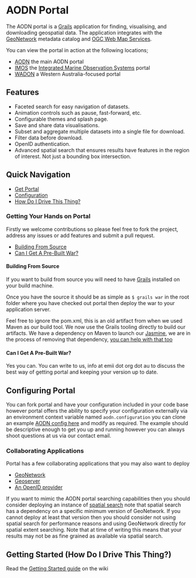 AODN Portal
===========

The AODN portal is a [Grails](http://grails.org/) application for finding, visualising, and downloading geospatial data. 
The application integrates with the [GeoNetwork](http://geonetwork-opensource.org/) metadata catalog and [OGC Web Map Services](http://www.opengeospatial.org/standards/wms). 

You can view the portal in action at the following locations;

* [AODN](http://portal.aodn.org.au) the main AODN portal
* [IMOS](http://imos.aodn.org.au) the [Integrated Marine Observation Systems](http://www.imos.org.au) portal
* [WADON](http://wa.aodn.org.au) a Western Australia-focused portal

## Features

* Faceted search for easy navigation of datasets.
* Animation controls such as pause, fast-forward, etc.
* Configurable themes and splash page.
* Save and share data visualisations.
* Subset and aggregate multiple datasets into a single file for download.
* Filter data before download.
* OpenID authentication.
* Advanced spatial search that ensures results have features in the region of interest.  Not just a bounding box intersection.

## Quick Navigation

* [Get Portal](#getting-your-hands-on-portal)
* [Configuration](#configuring-portal)
* [How Do I Drive This Thing?](#getting-started-how-do-i-drive-this-thing-)

### Getting Your Hands on Portal

Firstly we welcome contributions so please feel free to fork the project, address any issues or add features and submit
a pull request.

* [Building From Source](#building-from-source)
* [Can I Get A Pre-Built War?](#can-i-get-a-pre-built-war-)

#### Building From Source

If you want to build from source you will need to have [Grails](http://grails.org/) installed on your build machine.

Once you have the source it should be as simple as ```$ grails war``` in the root folder where you have checked out portal
then deploy the war to your application server.

Feel free to ignore the pom.xml, this is an old artifact from when we used Maven as our build tool. We now use the
Grails tooling directly to build our artifacts. We have a dependency on Maven to launch our [Jasmine](http://pivotal.github.com/jasmine/ "Jasmine BDD"),
we are in the process of removing that dependency, [you can help with that too](https://github.com/jkburges/grails-javascript-phantomjs "Grails JavaScript PhantomJS")

#### Can I Get A Pre-Built War?

Yes you can. You can write to us, info at emii dot org dot au to discuss the best way of getting portal and keeping your
version up to date.

## Configuring Portal

You can fork portal and have your configuration included in your code base however portal offers the ability to specify
your configuration externally via an environment context variable named ```aodn.configuration``` you can clone an
example [AODN config here](https://github.com/aodn/aodn-portal-config) and modify as required. The example should be
descriptive enough to get you up and running however you can always shoot questions at us via our contact email.

### Collaborating Applications

Portal has a few collaborating applications that you may also want to deploy

* [GeoNetwork](http://geonetwork-opensource.org/)
* [Geoserver](http://geoserver.org/)
* [An OpenID provider](http://openid.net/)

If you want to mimic the AODN portal searching capabilities then you should consider deploying an instance of
[spatial search](https://github.com/aodn/spatial-search) note that spatial search has a dependency on a specific
minimum version of GeoNetwork. If you cannot deploy at least that version then you should consider not using spatial
search for performance reasons and using GeoNetwork directly for spatial extent searching. Note that at time of writing
this means that your results may not be as fine grained as available via spatial search.

## Getting Started (How Do I Drive This Thing?)

Read the [Getting Started guide](https://github.com/aodn/aodn-portal/wiki/Getting-Started) on the wiki


